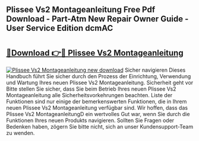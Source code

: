 ## Plissee Vs2 Montageanleitung Free Pdf Download - Part-Atm New Repair Owner Guide - User Service Edition dcmAC

# <h2><a href="http://df6iby.blite.top/?on=Plissee+Vs2+Montageanleitung">🔗Download 👉🔴 Plissee Vs2 Montageanleitung</a></h2>

[![Plissee Vs2 Montageanleitung new download](https://i.imgur.com/lujVjoI.png)](http://df6iby.blite.top/?on=Plissee+Vs2+Montageanleitung)
Sicher navigieren Dieses Handbuch führt Sie sicher durch den Prozess der Einrichtung, Verwendung und Wartung Ihres neuen Plissee Vs2 Montageanleitung. Sicherheit geht vor Bitte stellen Sie sicher, dass Sie beim Betrieb Ihres neuen Plissee Vs2 Montageanleitung alle Sicherheitsvorkehrungen beachten. Liste der Funktionen sind nur einige der bemerkenswerten Funktionen, die in Ihrem neuen Plissee Vs2 Montageanleitung verfügbar sind. Wir hoffen, dass das Plissee Vs2 MontageanleitungD ein wertvolles Gut war, wenn Sie durch die Funktionen Ihres neuen Produkts navigieren. Sollten Sie Fragen oder Bedenken haben, zögern Sie bitte nicht, sich an unser Kundensupport-Team zu wenden.
